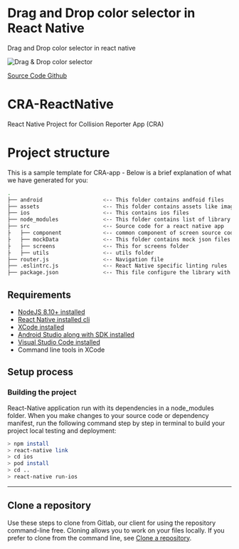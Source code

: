 # Drag and Drop color selector in React Native
Drag and Drop color selector in react native

![Drag & Drop color selector](https://i.imgur.com/inehBIf.gif)

[Source Code Github](https://github.com/akkravikumar/color-picker-react-native)


# CRA-ReactNative

React Native Project for Collision Reporter App (CRA)

# Project structure

This is a sample template for CRA-app - Below is a brief explanation of what we have generated for you:

```bash
.
├── android                   <-- This folder contains andfoid files
├── assets                    <-- This folder contains assets like images
├── ios                       <-- This contains ios files
├── node_modules              <-- This folder contains list of library installed
├── src                       <-- Source code for a react native app
├   ├── component             <-- common component of screen source code
├   ├── mockData              <-- This folder contains mock json files
├   ├── screens               <-- This for screens folder
├   ├── utils                 <-- utils folder
├── router.js                 <-- Navigation file
├── .eslintrc.js              <-- React Native specific linting rules
├── package.json              <-- This file configure the library with react native app
```

## Requirements
- [NodeJS 8.10+ installed](https://nodejs.org/en/download/)
- [React Native installed cli](https://reactnative.dev/blog/2017/03/13/introducing-create-react-native-app)
- [XCode installed](https://apps.apple.com/in/app/xcode/id497799835?mt=12)
- [Android Studio along with SDK installed](https://developer.android.com/studio)
- [Visual Studio Code installed](https://code.visualstudio.com/download)
- Command line tools in XCode

## Setup process

### Building the project

React-Native application run with its dependencies in a node_modules folder. When you make changes to your source code or dependency manifest,
run the following command step by step in terminal to build your project local testing and deployment:

```bash
> npm install
> react-native link
> cd ios
> pod install
> cd ..
> react-native run-ios
```

---

## Clone a repository

Use these steps to clone from Gitlab, our client for using the repository command-line free. Cloning allows you to work on your files locally. If you prefer to clone from the command line, see [Clone a repository](https://docs.gitlab.com/ee/gitlab-basics/start-using-git.html).